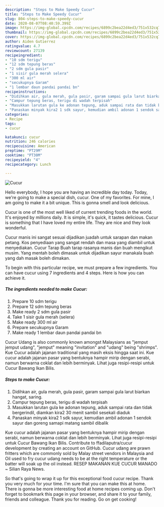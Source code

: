 ```yaml
---
description: "Steps to Make Speedy Cucur"
title: "Steps to Make Speedy Cucur"
slug: 804-steps-to-make-speedy-cucur
date: 2020-08-07T08:40:59.399Z
image: https://img-global.cpcdn.com/recipes/6899c2bea22d4ed3/751x532cq70/cucur-foto-resep-utama.jpg
thumbnail: https://img-global.cpcdn.com/recipes/6899c2bea22d4ed3/751x532cq70/cucur-foto-resep-utama.jpg
cover: https://img-global.cpcdn.com/recipes/6899c2bea22d4ed3/751x532cq70/cucur-foto-resep-utama.jpg
author: Aiden Gutierrez
ratingvalue: 4.7
reviewcount: 27139
recipeingredient:
- "10 sdm terigu"
- "12 sdm tepung beras"
- "2 sdm gula pasir"
- "1 sisir gula merah selera"
- "300 ml air"
- "secukupnya Garam"
- "1 lembar daun pandai pandai bn"
recipeinstructions:
- "Didihkan air, gula merah, gula pasir, garam sampai gula larut biarkan hangat, saring."
- "Campur tepung beras, terigu di wadah terpisah"
- "Masukkan larutan gula ke adonan tepung, aduk sampai rata dan tidak bergerindil, diamkan kira2 30 menit sambil sesekali diaduk"
- "Panaskan minyak kira2 1 sdk sayur, kemudian ambil adonan 1 sendok sayur dan goreng samapi matang sambil dibalik"
categories:
- Recipe
tags:
- cucur

katakunci: cucur 
nutrition: 246 calories
recipecuisine: American
preptime: "PT29M"
cooktime: "PT30M"
recipeyield: "4"
recipecategory: Lunch

---
```



![Cucur](https://img-global.cpcdn.com/recipes/6899c2bea22d4ed3/751x532cq70/cucur-foto-resep-utama.jpg)

Hello everybody, I hope you are having an incredible day today. Today, we're going to make a special dish, cucur. One of my favorites. For mine, I am going to make it a bit unique. This is gonna smell and look delicious.

Cucur is one of the most well liked of current trending foods in the world. It's enjoyed by millions daily. It is simple, it's quick, it tastes delicious. Cucur is something that I have loved my entire life. They are nice and they look wonderful.

Cucur manis ini sangat sesuai dijadikan juadah untuk sarapan dan makan petang. Kos penyediaan yang sangat rendah dan masa yang diambil untuk menyediakan. Cucur Tarap Buah tarap rasanya manis dan buah mengikut musim. Yang mentah boleh dimasak untuk dijadikan sayur manakala buah yang dah masak boleh dimakan.


To begin with this particular recipe, we must prepare a few ingredients. You can have cucur using 7 ingredients and 4 steps. Here is how you can achieve it.

<!--inarticleads1-->

##### The ingredients needed to make Cucur:

1. Prepare 10 sdm terigu
1. Prepare 12 sdm tepung beras
1. Make ready 2 sdm gula pasir
1. Take 1 sisir gula merah (selera)
1. Make ready 300 ml air
1. Prepare secukupnya Garam
1. Make ready 1 lembar daun pandai pandai bn


Cucur Udang is also commonly known amongst Malaysians as &#34;jemput jemput udang&#34;, &#34;jemput&#34; meaning &#34;invitation&#34; and &#34;udang&#34; being &#34;shrimps&#34;. Kue Cucur adalah jajanan traditional yang masih eksis hingga saat ini. Kue cucur adalah jajanan pasar yang bentuknya hampir mirip dengan serabi, namun berwarna coklat dan lebih berminyak. Lihat juga resipi-resipi untuk Cucur Bawang Ikan Bilis. 

<!--inarticleads2-->

##### Steps to make Cucur:

1. Didihkan air, gula merah, gula pasir, garam sampai gula larut biarkan hangat, saring.
1. Campur tepung beras, terigu di wadah terpisah
1. Masukkan larutan gula ke adonan tepung, aduk sampai rata dan tidak bergerindil, diamkan kira2 30 menit sambil sesekali diaduk
1. Panaskan minyak kira2 1 sdk sayur, kemudian ambil adonan 1 sendok sayur dan goreng samapi matang sambil dibalik


Kue cucur adalah jajanan pasar yang bentuknya hampir mirip dengan serabi, namun berwarna coklat dan lebih berminyak. Lihat juga resipi-resipi untuk Cucur Bawang Ikan Bilis. Contribute to ffadilaputra/cucur development by creating an account on GitHub. Cucur udang are prawn fritters which are commonly sold by Malay street vendors in Malaysia and Oil used to fry cucur udang needs to be at the right temperature or the batter will soak up the oil instead. RESEP MAKANAN KUE CUCUR MANADO ~ Silian Raya News. 

So that's going to wrap it up for this exceptional food cucur recipe. Thank you very much for your time. I'm sure that you can make this at home. There is gonna be more interesting food at home recipes coming up. Don't forget to bookmark this page in your browser, and share it to your family, friends and colleague. Thank you for reading. Go on get cooking!
